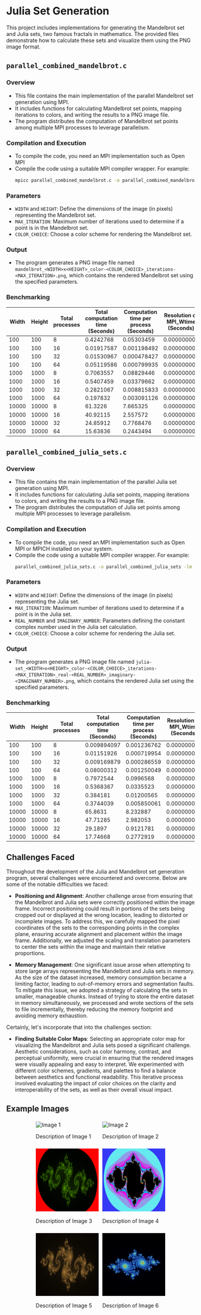 # Julia Set Generation

This project includes implementations for generating the Mandelbrot set and Julia sets, two famous fractals in mathematics. The provided files demonstrate how to calculate these sets and visualize them using the PNG image format.

## `parallel_combined_mandelbrot.c`

### Overview

- This file contains the main implementation of the parallel Mandelbrot set generation using MPI.
- It includes functions for calculating Mandelbrot set points, mapping iterations to colors, and writing the results to a PNG image file.
- The program distributes the computation of Mandelbrot set points among multiple MPI processes to leverage parallelism.

### Compilation and Execution

- To compile the code, you need an MPI implementation such as Open MPI
- Compile the code using a suitable MPI compiler wrapper. For example:
  ```bash
  mpicc parallel_combined_mandelbrot.c -o parallel_combined_mandelbrot -lm -lpng
  ```

### Parameters

- `WIDTH` and `HEIGHT`: Define the dimensions of the image (in pixels) representing the Mandelbrot set.
- `MAX_ITERATION`: Maximum number of iterations used to determine if a point is in the Mandelbrot set.
- `COLOR_CHOICE`: Choose a color scheme for rendering the Mandelbrot set.

### Output

- The program generates a PNG image file named `mandelbrot_<WIDTH>x<HEIGHT>_color-<COLOR_CHOICE>_iterations-<MAX_ITERATION>.png`, which contains the rendered Mandelbrot set using the specified parameters.

### Benchmarking

| Width | Height | Total processes | Total computation time (Seconds) | Computation time per process (Seconds) | Resolution of MPI_Wtime (Seconds) |
| ----- | ------ | --------------- | -------------------------------- | -------------------------------------- | --------------------------------- |
| 100   | 100    | 8               | 0.4242768                        | 0.05303459                             | 0.000000001                       |
| 100   | 100    | 16              | 0.01917587                       | 0.001198492                            | 0.000000001                       |
| 100   | 100    | 32              | 0.01530967                       | 0.000478427                            | 0.000000001                       |
| 100   | 100    | 64              | 0.05119586                       | 0.000799935                            | 0.000000001                       |
| 1000  | 1000   | 8               | 0.7063557                        | 0.08829446                             | 0.000000001                       |
| 1000  | 1000   | 16              | 0.5407459                        | 0.03379662                             | 0.000000001                       |
| 1000  | 1000   | 32              | 0.2821067                        | 0.008815833                            | 0.000000001                       |
| 1000  | 1000   | 64              | 0.197832                         | 0.003091126                            | 0.000000001                       |
| 10000 | 10000  | 8               | 61.3226                          | 7.665325                               | 0.000000001                       |
| 10000 | 10000  | 16              | 40.92115                         | 2.557572                               | 0.000000001                       |
| 10000 | 10000  | 32              | 24.85912                         | 0.7768476                              | 0.000000001                       |
| 10000 | 10000  | 64              | 15.63836                         | 0.2443494                              | 0.000000001                       |

## `parallel_combined_julia_sets.c`

### Overview

- This file contains the main implementation of the parallel Julia set generation using MPI.
- It includes functions for calculating Julia set points, mapping iterations to colors, and writing the results to a PNG image file.
- The program distributes the computation of Julia set points among multiple MPI processes to leverage parallelism.

### Compilation and Execution

- To compile the code, you need an MPI implementation such as Open MPI or MPICH installed on your system.
- Compile the code using a suitable MPI compiler wrapper. For example:
  ```bash
  parallel_combined_julia_sets.c -o parallel_combined_julia_sets -lm -lpng
  ```

### Parameters

- `WIDTH` and `HEIGHT`: Define the dimensions of the image (in pixels) representing the Julia set.
- `MAX_ITERATION`: Maximum number of iterations used to determine if a point is in the Julia set.
- `REAL_NUMBER` and `IMAGINARY_NUMBER`: Parameters defining the constant complex number used in the Julia set calculation.
- `COLOR_CHOICE`: Choose a color scheme for rendering the Julia set.

### Output

- The program generates a PNG image file named `julia-set_<WIDTH>x<HEIGHT>_color-<COLOR_CHOICE>_iterations-<MAX_ITERATION>_real-<REAL_NUMBER>_imaginary-<IMAGINARY_NUMBER>.png`, which contains the rendered Julia set using the specified parameters.

### Benchmarking

| Width | Height | Total processes | Total computation time (Seconds) | Computation time per process (Seconds) | Resolution of MPI_Wtime (Seconds) | Real Number | Imaginary Number |
| ----- | ------ | --------------- | -------------------------------- | -------------------------------------- | --------------------------------- | ----------- | ---------------- |
| 100   | 100    | 8               | 0.009894097                      | 0.001236762                            | 0.000000001                       | \-0.8       | \-0.089          |
| 100   | 100    | 16              | 0.01151926                       | 0.000719954                            | 0.000000001                       | \-0.8       | \-0.089          |
| 100   | 100    | 32              | 0.009169879                      | 0.000286559                            | 0.000000001                       | \-0.8       | \-0.089          |
| 100   | 100    | 64              | 0.08000312                       | 0.001250049                            | 0.000000001                       | \-0.8       | \-0.089          |
| 1000  | 1000   | 8               | 0.7972544                        | 0.0996568                              | 0.000000001                       | \-0.8       | \-0.089          |
| 1000  | 1000   | 16              | 0.5368367                        | 0.0335523                              | 0.000000001                       | \-0.8       | \-0.089          |
| 1000  | 1000   | 32              | 0.384181                         | 0.01200565                             | 0.000000001                       | \-0.8       | \-0.089          |
| 1000  | 1000   | 64              | 0.3744039                        | 0.005850061                            | 0.000000001                       | \-0.8       | \-0.089          |
| 10000 | 10000  | 8               | 65.8631                          | 8.232887                               | 0.000000001                       | \-0.8       | \-0.089          |
| 10000 | 10000  | 16              | 47.71285                         | 2.982053                               | 0.000000001                       | \-0.8       | \-0.089          |
| 10000 | 10000  | 32              | 29.1897                          | 0.9121781                              | 0.000000001                       | \-0.8       | \-0.089          |
| 10000 | 10000  | 64              | 17.74668                         | 0.2772919                              | 0.000000001                       | \-0.8       | \-0.089          |


## Challenges Faced

Throughout the development of the Julia and Mandelbrot set generation program, several challenges were encountered and overcome. Below are some of the notable difficulties we faced:

- **Positioning and Alignment**:  Another challenge arose from ensuring that the Mandelbrot and Julia sets were correctly positioned within the image frame. Incorrect positioning could result in portions of the sets being cropped out or displayed at the wrong location, leading to distorted or incomplete images. To address this, we carefully mapped the pixel coordinates of the sets to the corresponding points in the complex plane, ensuring accurate alignment and placement within the image frame. Additionally, we adjusted the scaling and translation parameters to center the sets within the image and maintain their relative proportions.

- **Memory Management**: One significant issue arose when attempting to store large arrays representing the Mandelbrot and Julia sets in memory. As the size of the dataset increased, memory consumption became a limiting factor, leading to out-of-memory errors and segmentation faults. To mitigate this issue, we adopted a strategy of calculating the sets in smaller, manageable chunks. Instead of trying to store the entire dataset in memory simultaneously, we processed and wrote sections of the sets to file incrementally, thereby reducing the memory footprint and avoiding memory exhaustion.

Certainly, let's incorporate that into the challenges section:

- **Finding Suitable Color Maps**: Selecting an appropriate color map for visualizing the Mandelbrot and Julia sets posed a significant challenge. Aesthetic considerations, such as color harmony, contrast, and perceptual uniformity, were crucial in ensuring that the rendered images were visually appealing and easy to interpret. We experimented with different color schemes, gradients, and palettes to find a balance between aesthetics and functional readability. This iterative process involved evaluating the impact of color choices on the clarity and interoperability of the sets, as well as their overall visual impact.

## Example Images

<!-- ![Image 1](assets/output_10000x10000_color-1_iterations-1000.png)

![Image 2](assets/output_10000x10000_color-1_iterations-1000_real--0.800000_imaginary-0.156000.png)

![Image 3](assets/output_1000x1000_color-16_iterations-1000_real--0.800000_imaginary--0.177000.png)

![Image 4](assets/output_1000x1000_color-14_iterations-1000_real--0.800000_imaginary--0.098000.png)

![Image 5](assets/output_1000x1000_color-3_iterations-1000_real--0.800000_imaginary--0.156000.png)

![Image 6](assets/output_1000x1000_color-1_iterations-1000_real--0.726990_imaginary-0.188990.png) -->


<div style="display: flex; flex-wrap: wrap; justify-content: center;">
    <div style="flex: 0 0 33.33%; padding: 5px;">
        <img src="assets/output_10000x10000_color-1_iterations-1000.png" alt="Image 1" style="max-width: 100%; height: auto;">
        <p>Description of Image 1</p>
    </div>
    <div style="flex: 0 0 33.33%; padding: 5px;">
        <img src="assets/output_10000x10000_color-1_iterations-1000_real--0.800000_imaginary-0.156000.png" alt="Image 2" style="max-width: 100%; height: auto;">
        <p>Description of Image 2</p>
    </div>
    <div style="flex: 0 0 33.33%; padding: 5px;">
        <img src="assets/output_1000x1000_color-16_iterations-1000_real--0.800000_imaginary--0.177000.png" alt="Image 3" style="max-width: 100%; height: auto;">
        <p>Description of Image 3</p>
    </div>
    <div style="flex: 0 0 33.33%; padding: 5px;">
        <img src="assets/output_1000x1000_color-14_iterations-1000_real--0.800000_imaginary--0.098000.png" alt="Image 4" style="max-width: 100%; height: auto;">
        <p>Description of Image 4</p>
    </div>
    <div style="flex: 0 0 33.33%; padding: 5px;">
        <img src="assets/output_1000x1000_color-3_iterations-1000_real--0.800000_imaginary--0.156000.png" alt="Image 5" style="max-width: 100%; height: auto;">
        <p>Description of Image 5</p>
    </div>
    <div style="flex: 0 0 33.33%; padding: 5px;">
        <img src="assets/output_1000x1000_color-1_iterations-1000_real--0.726990_imaginary-0.188990.png" alt="Image 6" style="max-width: 100%; height: auto;">
        <p>Description of Image 6</p>
    </div>
</div>
